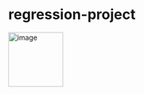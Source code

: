 # regression-project
<img width="110" alt="image" src="https://user-images.githubusercontent.com/107886541/188951062-689b1a15-12a3-4495-aaaf-a3fa614d7a57.png">

